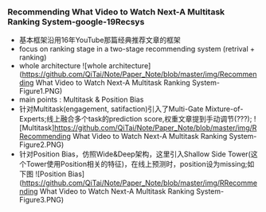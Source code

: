 ### Recommending What Video to Watch Next-A Multitask Ranking System-google-19Recsys
+ 基本框架沿用16年YouTube那篇经典推荐文章的框架
+ focus on ranking stage in a two-stage recommending system (retrival + ranking)
+ whole architecture
  ![whole architecture](https://github.com/QiTai/Note/Paper_Note/blob/master/img/Recommending What Video to Watch Next-A Multitask Ranking System-Figure1.PNG)
+ main points : Multitask & Position Bias
+ 针对Multitask(engagement, satifaction)引入了Multi-Gate Mixture-of-Experts;线上融合多个task的prediction score,权重文章提到手动调节(???);
  ![Multitask]https://github.com/QiTai/Note/Paper_Note/blob/master/img/RRecommending What Video to Watch Next-A Multitask Ranking System-Figure2.PNG)
+ 针对Position Bias，仿照Wide&Deep架构，这里引入Shallow Side Tower(这个Tower使用Position相关的特征)，在线上预测时，position设为missing;如下图
  ![Position Bias](https://github.com/QiTai/Note/Paper_Note/blob/master/img/RRecommending What Video to Watch Next-A Multitask Ranking System-Figure3.PNG)
